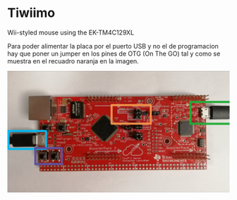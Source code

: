 # Tiwiimo
Wii-styled mouse using the EK-TM4C129XL

Para poder alimentar la placa por el puerto USB y no el de programacion hay que poner un jumper en los pines de OTG (On The GO) tal y como se muestra en el recuadro naranja en la imagen.

![Alt Text](/screenshots/Board.jpg)
